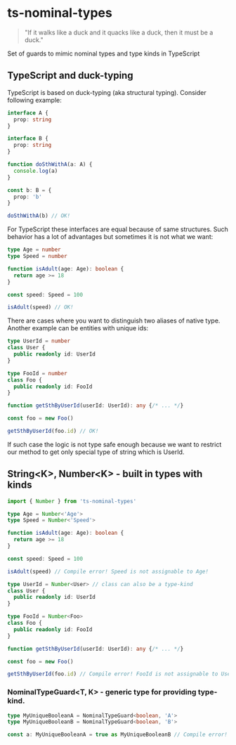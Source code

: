 # ts-nominal-types

>"If it walks like a duck and it quacks like a duck, then it must be a duck."

Set of guards to mimic nominal types and type kinds in TypeScript

## TypeScript and duck-typing

TypeScript is based on duck-typing (aka structural typing). Consider following example:

```typescript
interface A {
  prop: string
}

interface B {
  prop: string
}

function doSthWithA(a: A) {
  console.log(a)
}

const b: B = {
  prop: 'b'
}

doSthWithA(b) // OK!

```

For TypeScript these interfaces are equal because of same structures.
Such behavior has a lot of advantages but sometimes it is not what we want:

```typescript
type Age = number
type Speed = number

function isAdult(age: Age): boolean {
  return age >= 18
}

const speed: Speed = 100

isAdult(speed) // OK!
```

There are cases where you want to distinguish two aliases of native type.
Another example can be entities with unique ids:

```typescript
type UserId = number
class User {
  public readonly id: UserId
}

type FooId = number
class Foo {
  public readonly id: FooId
}

function getSthByUserId(userId: UserId): any {/* ... */}

const foo = new Foo()

getSthByUserId(foo.id) // OK!
```

If such case the logic is not type safe enough because we want to restrict
our method to get only special type of string which is UserId.

## String\<K>, Number\<K> - built in types with kinds

```typescript
import { Number } from 'ts-nominal-types'

type Age = Number<'Age'>
type Speed = Number<'Speed'>

function isAdult(age: Age): boolean {
  return age >= 18
}

const speed: Speed = 100

isAdult(speed) // Compile error! Speed is not assignable to Age!
```

```typescript
type UserId = Number<User> // class can also be a type-kind
class User {
  public readonly id: UserId
}

type FooId = Number<Foo>
class Foo {
  public readonly id: FooId
}

function getSthByUserId(userId: UserId): any {/* ... */}

const foo = new Foo()

getSthByUserId(foo.id) // Compile error! FooId is not assignable to UserId
```

### NominalTypeGuard<T, K> - generic type for providing type-kind.

```typescript
type MyUniqueBooleanA = NominalTypeGuard<boolean, 'A'>
type MyUniqueBooleanB = NominalTypeGuard<boolean, 'B'>

const a: MyUniqueBooleanA = true as MyUniqueBooleanB // Compile error! MyUniqueBooleanA is not assignable to MyUniqueBooleanB
```